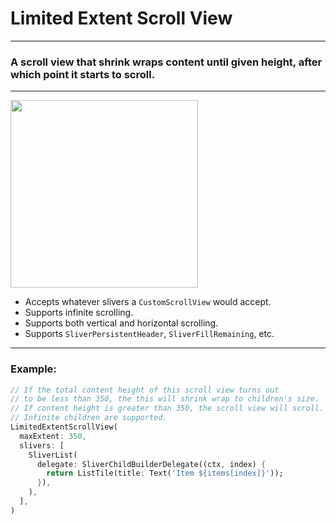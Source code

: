 <!--
This README describes the package. If you publish this package to pub.dev,
this README's contents appear on the landing page for your package.

For information about how to write a good package README, see the guide for
[writing package pages](https://dart.dev/tools/pub/writing-package-pages).

For general information about developing packages, see the Dart guide for
[creating packages](https://dart.dev/guides/libraries/create-packages)
and the Flutter guide for
[developing packages and plugins](https://flutter.dev/to/develop-packages).
-->

# Limited Extent Scroll View

---

### A scroll view that shrink wraps content until given height, after which point it starts to scroll.

--- 

<img src="https://raw.githubusercontent.com/antosha-surf/Limited-Extent-Scroll-View/main/media/demo.gif" width="300">

- Accepts whatever slivers a `CustomScrollView` would accept.
- Supports infinite scrolling.
- Supports both vertical and horizontal scrolling.
- Supports `SliverPersistentHeader`, `SliverFillRemaining`, etc.

---

### Example:

```dart
// If the total content height of this scroll view turns out 
// to be less than 350, the this will shrink wrap to children's size.
// If content height is greater than 350, the scroll view will scroll.
// Infinite children are supported.
LimitedExtentScrollView(
  maxExtent: 350,
  slivers: [
    SliverList(
      delegate: SliverChildBuilderDelegate((ctx, index) {
        return ListTile(title: Text('Item ${items[index]}'));
      }),
    ),
  ],
)
```